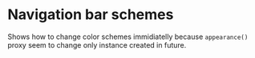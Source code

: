 # Navigation bar schemes
Shows how to change color schemes immidiatelly because `appearance()` proxy seem to change only instance created in future.
